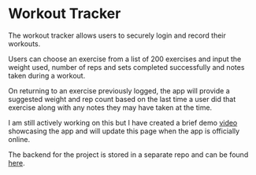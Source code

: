 # Workout Tracker
The workout tracker allows users to securely login and record their workouts.

Users can choose an exercise from a list of 200 exercises and input the weight used, number of reps and sets completed successfully and notes taken during a workout.

On returning to an exercise previously logged, the app will provide a suggested weight and rep count based on the last time a user did that exercise along with any notes they may have taken at the time.

I am still actively working on this but I have created a brief demo [video](https://vimeo.com/334182434) showcasing the app and will update this page when the app is officially online.

The backend for the project is stored in a separate repo and can be found [here](https://github.com/ScottDenton/workout-tracker-back-end).

